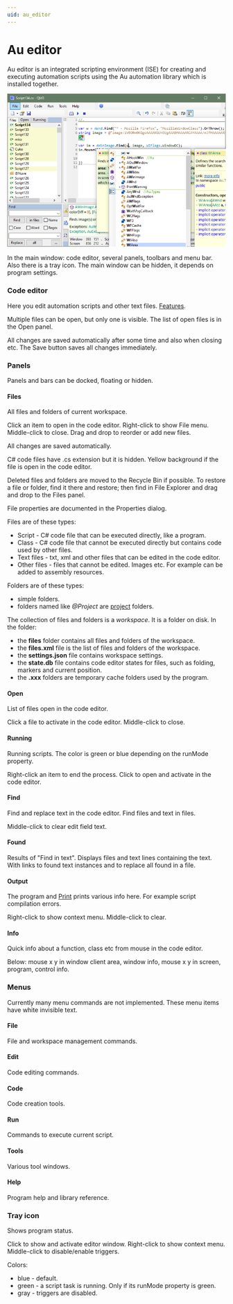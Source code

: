 ```yaml
---
uid: au_editor
---
```


# Au editor

Au editor is an integrated scripting environment (ISE) for creating and executing automation scripts using the Au automation library which is installed together.

![window](../images/window.png "Editor window")

In the main window: code editor, several panels, toolbars and menu bar. Also there is a tray icon. The main window can be hidden, it depends on program settings.

### Code editor
Here you edit automation scripts and other text files.
[Features](xref:code_editor).

Multiple files can be open, but only one is visible. The list of open files is in the Open panel.

All changes are saved automatically after some time and also when closing etc. The Save button saves all changes immediately.

### Panels
Panels and bars can be docked, floating or hidden.

#### Files
All files and folders of current workspace.

Click an item to open in the code editor. Right-click to show File menu. Middle-click to close. Drag and drop to reorder or add new files.

All changes are saved automatically.

C# code files have .cs extension but it is hidden. Yellow background if the file is open in the code editor.

Deleted files and folders are moved to the Recycle Bin if possible. To restore a file or folder, find it there and restore; then find in File Explorer and drag and drop to the Files panel.

File properties are documented in the Properties dialog.

Files are of these types:
- Script - C# code file that can be executed directly, like a program.
- Class - C# code file that cannot be executed directly but contains code used by other files.
- Text files - txt, xml and other files that can be edited in the code editor.
- Other files - files that cannot be edited. Images etc. For example can be added to assembly resources.

Folders are of these types:
- simple folders.
- folders named like *@Project* are [project](xref:class_project) folders.

The collection of files and folders is a *workspace*. It is a folder on disk. In the folder:
- the **files** folder contains all files and folders of the workspace.
- the **files.xml** file is the list of files and folders of the workspace.
- the **settings.json** file contains workspace settings.
- the **state.db** file contains code editor states for files, such as folding, markers and current position.
- the **.xxx** folders are temporary cache folders used by the program.

#### Open
List of files open in the code editor.

Click a file to activate in the code editor. Middle-click to close.

#### Running
Running scripts. The color is green or blue depending on the runMode property.

Right-click an item to end the process. Click to open and activate in the code editor.

#### Find
Find and replace text in the code editor. Find files and text in files.

Middle-click to clear edit field text.

#### Found
Results of "Find in text". Displays files and text lines containing the text. With links to found text instances and to replace all found in a file. 

#### Output
The program and [Print]() prints various info here. For example script compilation errors.

Right-click to show context menu. Middle-click to clear.

#### Info
Quick info about a function, class etc from mouse in the code editor.

Below: mouse x y in window client area, window info, mouse x y in screen, program, control info.

### Menus
Currently many menu commands are not implemented. These menu items have white invisible text.

#### File
File and workspace management commands.

#### Edit
Code editing commands.

#### Code
Code creation tools.

#### Run
Commands to execute current script.

#### Tools
Various tool windows.

#### Help
Program help and library reference.

### Tray icon
Shows program status.

Click to show and activate editor window. Right-click to show context menu. Middle-click to disable/enable triggers.

Colors:
- blue - default.
- green - a script task is running. Only if its runMode property is green.
- gray - triggers are disabled.

